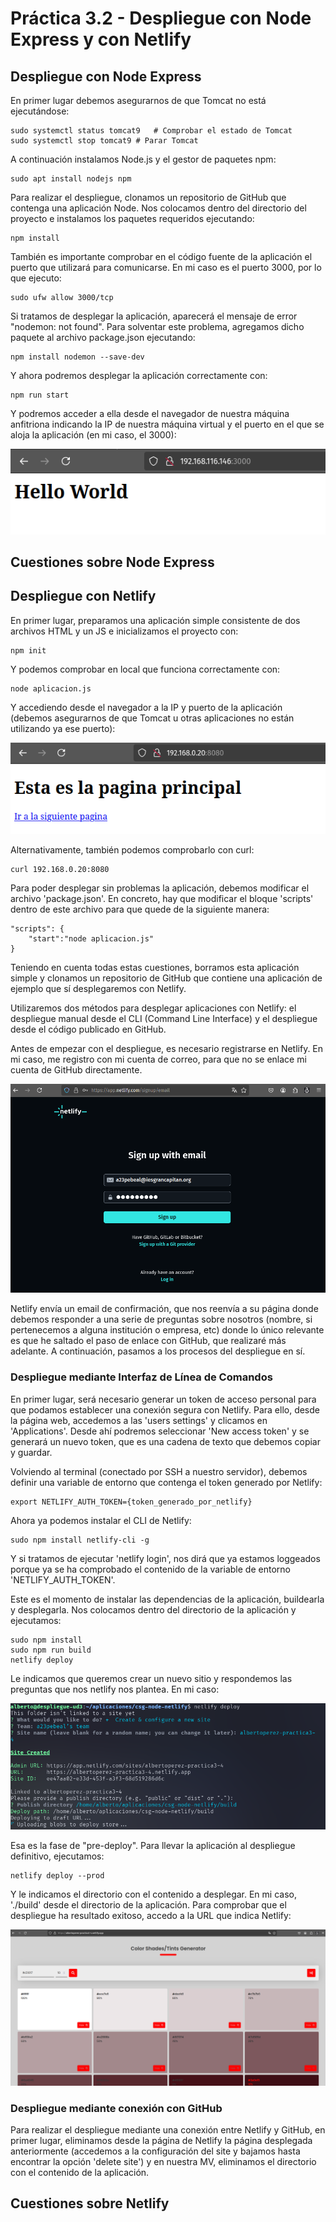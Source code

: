 # Práctica 3.2 - Despliegue con Node Express y con Netlify

## Despliegue con Node Express

En primer lugar debemos asegurarnos de que Tomcat no está ejecutándose: 

```console
sudo systemctl status tomcat9	# Comprobar el estado de Tomcat
sudo systemctl stop tomcat9	# Parar Tomcat
```

A continuación instalamos Node.js y el gestor de paquetes npm:

```console
sudo apt install nodejs npm
```

Para realizar el despliegue, clonamos un repositorio de GitHub que contenga 
una aplicación Node. Nos colocamos dentro del directorio del proyecto e 
instalamos los paquetes requeridos ejecutando: 

```console
npm install
```

También es importante comprobar en el código fuente de la aplicación el puerto 
que utilizará para comunicarse. En mi caso es el puerto 3000, por lo que ejecuto: 

```console
sudo ufw allow 3000/tcp
```
Si tratamos de desplegar la aplicación, aparecerá el mensaje de error "nodemon: 
not found". Para solventar este problema, agregamos dicho paquete al archivo 
package.json ejecutando:

```console
npm install nodemon --save-dev
```

Y ahora podremos desplegar la aplicación correctamente con: 

```console
npm run start
```

Y podremos acceder a ella desde el navegador de nuestra máquina anfitriona indicando 
la IP de nuestra máquina virtual y el puerto en el que se aloja la aplicación (en 
mi caso, el 3000):

![Aplicación Node desplegada](./images/app_node_desplegada.png)


## Cuestiones sobre Node Express


## Despliegue con Netlify

En primer lugar, preparamos una aplicación simple consistente de dos archivos HTML y un
JS e inicializamos el proyecto con:

```console
npm init
```

Y podemos comprobar en local que funciona correctamente con:

```console
node aplicacion.js
```

Y accediendo desde el navegador a la IP y puerto de la aplicación (debemos asegurarnos de 
que Tomcat u otras aplicaciones no están utilizando ya ese puerto):

![Comprobación funcionamiento de la aplicación](./images/comp_inicial.png)

Alternativamente, también podemos comprobarlo con curl:

```console
curl 192.168.0.20:8080
```

Para poder desplegar sin problemas la aplicación, debemos modificar el archivo 
'package.json'. En concreto, hay que modificar el bloque 'scripts' dentro de este 
archivo para que quede de la siguiente manera:

```console
"scripts": {
	"start":"node aplicacion.js"
}
```

Teniendo en cuenta todas estas cuestiones, borramos esta aplicación simple y clonamos 
un repositorio de GitHub que contiene una aplicación de ejemplo que sí desplegaremos con 
Netlify.

Utilizaremos dos métodos para desplegar aplicaciones con Netlify: el despliegue manual 
desde el CLI (Command Line Interface) y el despliegue desde el código publicado en 
GitHub.

Antes de empezar con el despliegue, es necesario registrarse en Netlify. En mi caso, me 
registro con mi cuenta de correo, para que no se enlace mi cuenta de GitHub directamente. 

![Registro Netlify](./images/registro_netlify.png)

Netlify envía un email de confirmación, que nos reenvía a su página donde debemos 
responder a una serie de preguntas sobre nosotros (nombre, si pertenecemos a alguna 
institución o empresa, etc) donde lo único relevante es que he saltado el paso de 
enlace con GitHub, que realizaré más adelante. A continuación, pasamos a los procesos 
del despliegue en sí.

### Despliegue mediante Interfaz de Línea de Comandos

En primer lugar, será necesario generar un token de acceso personal para que podamos 
establecer una conexión segura con Netlify. Para ello, desde la página web, accedemos 
a las 'users settings' y clicamos en 'Applications'. Desde ahí podremos seleccionar 
'New access token' y se generará un nuevo token, que es una cadena de texto que 
debemos copiar y guardar.

Volviendo al terminal (conectado por SSH a nuestro servidor), debemos definir una 
variable de entorno que contenga el token generado por Netlify:

```console
export NETLIFY_AUTH_TOKEN={token_generado_por_netlify}
```

Ahora ya podemos instalar el CLI de Netlify: 

```console
sudo npm install netlify-cli -g
```

Y si tratamos de ejecutar 'netlify login', nos dirá que ya estamos loggeados porque ya 
se ha comprobado el contenido de la variable de entorno 'NETLIFY_AUTH_TOKEN'.

Este es el momento de instalar las dependencias de la aplicación, buildearla y 
desplegarla. Nos colocamos dentro del directorio de la aplicación y ejecutamos:

```console
sudo npm install
sudo npm run build
netlify deploy
```

Le indicamos que queremos crear un nuevo sitio y respondemos las preguntas que nos 
netlify nos plantea. En mi caso: 

![Pre-deploy Netlify](./images/predeploy_netlify.png)

Esa es la fase de "pre-deploy". Para llevar la aplicación al despliegue definitivo, 
ejecutamos:

```console
netlify deploy --prod
```

Y le indicamos el directorio con el contenido a desplegar. En mi caso, './build' desde 
el directorio de la aplicación. Para comprobar que el despliegue ha resultado exitoso, 
accedo a la URL que indica Netlify:

![Aplicación desplegada](./images/despliegue_netlify_cli.png)

### Despliegue mediante conexión con GitHub

Para realizar el despliegue mediante una conexión entre Netlify y GitHub, en primer 
lugar, eliminamos desde la página de Netlify la página desplegada anteriormente 
(accedemos a la configuración del site y bajamos hasta encontrar la opción 'delete site') 
y en nuestra MV, eliminamos el directorio con el contenido de la aplicación.

## Cuestiones sobre Netlify
